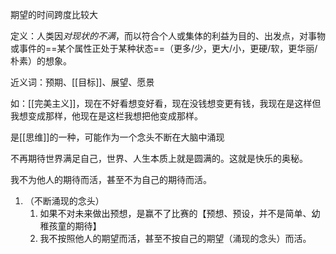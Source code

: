 期望的时间跨度比较大


定义：人类因*对现状的不满*，而以符合个人或集体的利益为目的、出发点，对事物或事件的==某个属性正处于某种状态==（更多/少，更大/小，更硬/软，更华丽/朴素）的想象。

近义词：预期、[[目标]]、展望、愿景

如：[[完美主义]]，现在不好看想变好看，现在没钱想变更有钱，我现在是这样但我想变成那样，他现在是这栏我想把他变成那样。


是[[思维]]的一种，可能作为一个念头不断在大脑中涌现

不再期待世界满足自己，世界、人生本质上就是圆满的。这就是快乐的奥秘。

我不为他人的期待而活，甚至不为自己的期待而活。

1. （不断涌现的念头）
	1. 如果不对未来做出预想，是赢不了比赛的【预想、预设，并不是简单、幼稚孩童的期待】
	2. 我不按照他人的期望而活，甚至不按自己的期望（涌现的念头）而活。